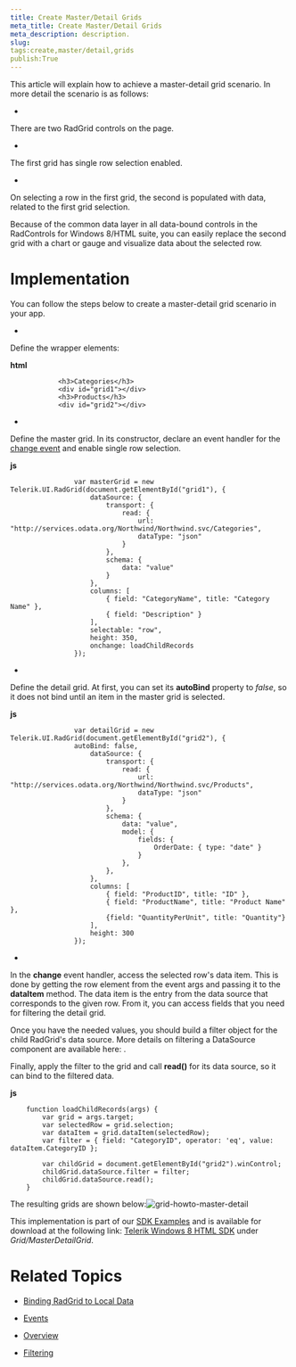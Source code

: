 ```yaml
---
title: Create Master/Detail Grids
meta_title: Create Master/Detail Grids
meta_description: description.
slug: 
tags:create,master/detail,grids
publish:True
---
```



This article will explain how to achieve a master-detail grid scenario. In more detail the scenario is as follows:

* 

There are two RadGrid controls on the page.

* 

The first grid has single row selection enabled.

* 

On selecting a row in the first grid, the second is populated with data, related to the first grid selection.

Because of the common data layer in all data-bound controls in the RadControls for Windows 8/HTML suite, you can easily replace the second grid with a
				chart or gauge and visualize data about the selected row.
			

# Implementation

You can follow the steps below to create a master-detail grid scenario in your app.

* 

Define the wrapper elements:


 __html__
    


				<h3>Categories</h3>
				<div id="grid1"></div>
				<h3>Products</h3>
				<div id="grid2"></div>



* 

Define the master grid. In its constructor, declare an event handler for the
							[change event](05b8e184-d500-4f3c-a1a6-ac68a0965ba1) and enable single row selection.
						


 __js__
    


					var masterGrid = new Telerik.UI.RadGrid(document.getElementById("grid1"), {
						dataSource: {
							transport: {
								read: {
									url: "http://services.odata.org/Northwind/Northwind.svc/Categories",
									dataType: "json"
								}
							},
							schema: {
								data: "value"
							}
						},
						columns: [
							{ field: "CategoryName", title: "Category Name" },
							{ field: "Description" }
						],
						selectable: "row",
						height: 350,
						onchange: loadChildRecords
					});



* 

Define the detail grid. At first, you can set its __autoBind__ property to
							*false*, so it does not bind until an item in the master grid is selected.
						


 __js__
    


					var detailGrid = new Telerik.UI.RadGrid(document.getElementById("grid2"), {
					autoBind: false,
						dataSource: {
							transport: {
								read: {
									url: "http://services.odata.org/Northwind/Northwind.svc/Products",
									dataType: "json"
								}
							},
							schema: {
								data: "value",
								model: {
									fields: {
										OrderDate: { type: "date" }
									}
								},
							},
						},
						columns: [
							{ field: "ProductID", title: "ID" },
							{ field: "ProductName", title: "Product Name" },
							{field: "QuantityPerUnit", title: "Quantity"}
						],
						height: 300
					});



* 

In the __change__ event handler, access the selected row's data item. This is done by getting
							the row element from the event args and passing it to the __dataItem__ method. The data item is
							the entry from the data source that corresponds to the given row. From it, you can access fields that you need for
							filtering the detail grid.
						

Once you have the needed values, you should build a filter object for the child RadGrid's data source. More
							details on filtering a DataSource component are available here: [](69ac0343-692f-402f-a04d-0d00498f34da).
						

Finally, apply the filter to the grid and call __read()__ for its data source, so it can bind to the
							filtered data.
						


 __js__
    


		function loadChildRecords(args) {
			var grid = args.target;
			var selectedRow = grid.selection;
			var dataItem = grid.dataItem(selectedRow);
			var filter = { field: "CategoryID", operator: 'eq', value: dataItem.CategoryID };
	
			var childGrid = document.getElementById("grid2").winControl;
			childGrid.dataSource.filter = filter;
			childGrid.dataSource.read();
		}



The resulting grids are shown below:![grid-howto-master-detail](../Media/Controls\Grid\grid-howto-master-detail.png)

This implementation is part of our
          [SDK Examples](78ad1869-5dec-42ff-b17a-cc19d395089e) and is available for download at the following link:
          [Telerik Windows 8 HTML SDK](https://github.com/telerik/win8-html-sdk/tree/master) under *Grid/MasterDetailGrid*.
        

# Related Topics

 * [Binding RadGrid to Local Data]({{slug:binding-radgrid-to-local-data}})

 * [Events]({{slug:events}})

 * [Overview]({{slug:overview}})

 * [Filtering]({{slug:filtering}})

